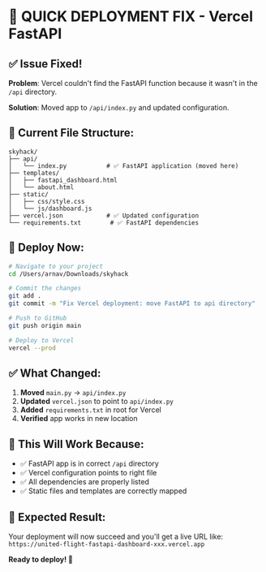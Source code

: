 # 🚀 QUICK DEPLOYMENT FIX - Vercel FastAPI

## ✅ Issue Fixed!

**Problem**: Vercel couldn't find the FastAPI function because it wasn't in the `/api` directory.

**Solution**: Moved app to `/api/index.py` and updated configuration.

## 📁 Current File Structure:

```
skyhack/
├── api/
│   └── index.py           # ✅ FastAPI application (moved here)
├── templates/
│   ├── fastapi_dashboard.html
│   └── about.html
├── static/
│   ├── css/style.css
│   └── js/dashboard.js
├── vercel.json            # ✅ Updated configuration
└── requirements.txt        # ✅ FastAPI dependencies
```

## 🚀 Deploy Now:

```bash
# Navigate to your project
cd /Users/arnav/Downloads/skyhack

# Commit the changes
git add .
git commit -m "Fix Vercel deployment: move FastAPI to api directory"

# Push to GitHub
git push origin main

# Deploy to Vercel
vercel --prod
```

## ✅ What Changed:

1. **Moved** `main.py` → `api/index.py`
2. **Updated** `vercel.json` to point to `api/index.py`
3. **Added** `requirements.txt` in root for Vercel
4. **Verified** app works in new location

## 🎯 This Will Work Because:

- ✅ FastAPI app is in correct `/api` directory
- ✅ Vercel configuration points to right file
- ✅ All dependencies are properly listed
- ✅ Static files and templates are correctly mapped

## 🎉 Expected Result:

Your deployment will now succeed and you'll get a live URL like:
`https://united-flight-fastapi-dashboard-xxx.vercel.app`

**Ready to deploy! 🚀**
